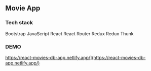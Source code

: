 ## Movie App

### Tech stack
Bootstrap
JavaScript
React
React Router
Redux
Redux Thunk

### DEMO
https://react-movies-db-app.netlify.app/](https://react-movies-db-app.netlify.app/)

